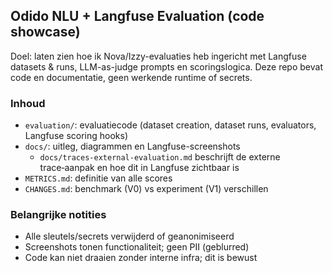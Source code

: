 ## Odido NLU + Langfuse Evaluation (code showcase)

Doel: laten zien hoe ik Nova/Izzy-evaluaties heb ingericht met Langfuse datasets & runs, LLM-as-judge prompts en scoringslogica. Deze repo bevat code en documentatie, geen werkende runtime of secrets.

### Inhoud
- `evaluation/`: evaluatiecode (dataset creation, dataset runs, evaluators, Langfuse scoring hooks)
- `docs/`: uitleg, diagrammen en Langfuse-screenshots
  - `docs/traces-external-evaluation.md` beschrijft de externe trace‑aanpak en hoe dit in Langfuse zichtbaar is
- `METRICS.md`: definitie van alle scores
- `CHANGES.md`: benchmark (V0) vs experiment (V1) verschillen

### Belangrijke notities
- Alle sleutels/secrets verwijderd of geanonimiseerd
- Screenshots tonen functionaliteit; geen PII (geblurred)
- Code kan niet draaien zonder interne infra; dit is bewust
